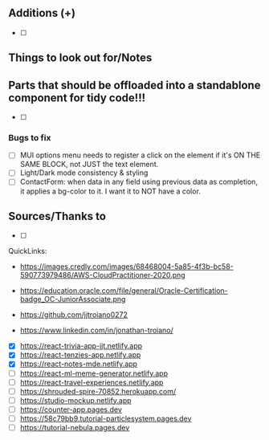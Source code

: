 ## Additions (+)

- [ ]

## Things to look out for/Notes

## Parts that should be offloaded into a standablone component for tidy code!!!

- [ ]

### Bugs to fix

- [ ] MUI options menu needs to register a click on the element if it's ON THE SAME BLOCK, not JUST the text element.
- [ ] Light/Dark mode consistency & styling
- [ ] ContactForm: when data in any field using previous data as completion, it applies a bg-color to it. I want it to NOT have a color.

## Sources/Thanks to

- [ ]

QuickLinks:

- https://images.credly.com/images/68468004-5a85-4f3b-bc58-590773979486/AWS-CloudPractitioner-2020.png
- https://education.oracle.com/file/general/Oracle-Certification-badge_OC-JuniorAssociate.png

- https://github.com/jjtroiano0272
- https://www.linkedin.com/in/jonathan-troiano/

- [x] https://react-trivia-app-jjt.netlify.app
- [x] https://react-tenzies-app.netlify.app
- [x] https://react-notes-mde.netlify.app
- [ ] https://react-ml-meme-generator.netlify.app
- [ ] https://react-travel-experiences.netlify.app
- [ ] https://shrouded-spire-70852.herokuapp.com/
- [ ] https://studio-mockup.netlify.app
- [ ] https://counter-app.pages.dev
- [ ] https://58c79bb9.tutorial-particlesystem.pages.dev
- [ ] https://tutorial-nebula.pages.dev
